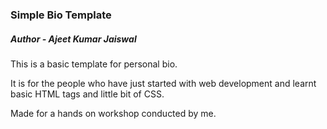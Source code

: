 ### Simple Bio Template
##### Author - Ajeet Kumar Jaiswal

This is a basic template for personal bio.

It is for the people who have just started with web development and learnt basic HTML tags and little bit of CSS.

Made for a hands on workshop conducted by me.
